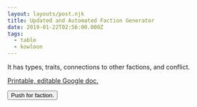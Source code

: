 ```yaml
---
layout: layouts/post.njk
title: Updated and Automated Faction Generator
date: 2019-01-22T02:56:00.000Z
tags:
  - table
  - kowloon
---
```

It has types, traits, connections to other factions, and conflict.

<a href="https://docs.google.com/document/d/12msnB7Jky8AKm_qQEP6f64XHtKMYlZBKC3w_pvhp4uA/edit?usp=sharing">Printable, editable Google doc.</a>

<button onclick="selectRandomB5j()">Push for faction.</button>
<div id="outputTextB5j">
</div>
<script>function r(x){return Math.floor(Math.random() * x);} function selectRandomB5j(){document.getElementById('outputTextB5j').innerHTML = `This faction is made up of `+[`public librarians`,`secret librarians `,`public relic archivists`,`secret relic archivists `,`archive/library destroyers`,`cartographers`,`researchers wishing to end a disease`,`scholars who have discovered how to kill a major god`,`recyclers of artifacts/junk`,`engineers seeking a modernized city-state`,`city guard/police`,`agents of emperor removing dissidents`,`tax collectors`,`military base of foreign government`,`bandit gang`,`raiders`,`mercenary company`,`bounty hunters`,`independent pirates`,`pirates in service of royalty`,`gentlemen thieves`,`thieves who serve the poor`,`burglars`,`grifters `,`outlaws who are guilty of heinous crimes`,`outlaws who are guilty of easily forgiven crimes`,`outlaws who are scapegoats`,`deserters`,`mafia (roll again for their front.)`,`wilderness guides`,`dungeon guides`,`scavengers of cramped spaces`,`scavengers of open spaces`,`explorer's guild`,`sponsered explorers`,`wealthy thrill seekers who simply must eat a god`,`wealthy thrill seekers who simply must fill their anterooms with impressive antiques`,`wealthy thrill seekers who simply must eat horrible monsters`,`wealthy thrill seekers who simply must eat anything interesting`,`builders (maintenance/repair)`,`restoration builders`,`builders who use dungeon materials `,`builders who are converting the megadungeon into a refuge for the poor`,`builders who are converting the megadungeon into a refuge for criminals who take an oath of loyalty`,`builders who are converting the megadungeon into a refuge for oppressed women`,`builders who are converting the megadungeon into a refuge for minorities`,`builders who are converting the megadungeon into a refuge for magic-users`,`builders who are converting the megadungeon into a refuge for anarchists`,`demolitionists`,`church crusaders`,`cult of a petty god`,`standard/popular church`,`heretical sect`,`pilgrims`,`escaped nuns`,`escaped monks`,`placaters of petty gods`,`awakeners of a dying god `,`members empowered by a petty god`,`killers of petty gods`,`refugees of oppressive government`,`refugees of the dungeon`,`aliens who crashed`,`aliens who are researching but avoiding interference`,`aliens who are gathering people for exodus to a better place… they say`,`aliens who are experimenting on basically anything`,`foreigners from the furthest side of the planet`,`escaped slaves`,`nomads`,`merchants from a caravan/ship`,`local merchants`,`local merchants of beer/wine/cider/cigarettes/liquor/water/drugs/other illicit goods `,`a poor and desperate drug den `,`a rich and exotic drug den`,`food/water hoarders/rationers`,`noble who wants his/her own territory`,`overthrown nobles of a city state who wish to reclaim homeland`,`overthrown nobles of a city state who don't care anymore`,`disgraced, indebted noble and remaining retainers`,`dreamers of a shared, grim dream `,`dreamers of a shared, promising dream`,`revolutionaries seeking to overthrow a city-state`,`conspirators manipulating politics`,`conspirators maintaining status quo`,`beast/monster trainers`,`quarantiners of dungeon creatures`,`taxidermists`,`preservers of wilderness ecology`,`botanist-gardeners`,`producers/gatherers of beer/wine/cider/cigarettes/liquor/drugs/other questionable goods`,`spies pretending to be an acting troupe`,`spies pretending to be a music troupe`,`spies pretending to be a circus`,`spies pretending to be prostitutes`,`transhumans seeking body modification and mutation`,`seers`,`seers (actually witches)`,`seers (actually wizards)`,`miners following rumors of ore`,`intelligent, pacifistic, covered in white powder, undead. (roll again for their front.)`][r(100)]+`. It `+[`acts through other faction(s)`,`acts through others`,`is aloof but avoids harm`,`always whispers`,`welcomes anyone`,`is made of monsters`,`avoids buildings`,`avoids sunlight`,`avoids moonlight`,`benefits from the suffering of others`,`is blunt, honest, and pragmatic`,`is brutal`,`is calming`,`cannot progress`,`is a caravan in employ of [random other faction]`,`causes ruination`,`is a charity`,`collects and produces books about its expertise`,`collects garbage/ruin and makes it into something better`,`contracts with underdark/dungeon dwellers`,`is controlled by others, far away`,`is counterpart to another faction`,`is dead or dying`,`deconstructs`,`is decorated/fancy`,`desecrates holiness`,`desires hatred`,`is disorganized and barely functional`,`makes disposable, temporary efforts`,`has dysfunctional infighting`,`employs harnesses`,`has endless hunger/need`,`enslaves all members`,`entraps the curious`,`has an evil/chaotic influence`,`is fake/false`,`is not observant `,`is generous`,`thinks on the grand scale`,`is hated but protected by law`,`has terrible disease/curse`,`helps downtrodden`,`holds others to high standards`,`has a horrible philosophy`,`has a horrific past`,`hunts and harvests outside city`,`is incredibly wealthy`,`seeks justice at any cost`,`knows future`,`is lethal`,`makes sacrifices`,`is made of masters and slaves`,`is motivated by deity`,`is motivated by old grudge`,`is motivated by old oath`,`needs flesh and bones`,`negotiates with monsters`,`has objects powered by heat/steam/fire`,`is obsessed with something stolen from it`,`is obsessed with time management`,`is obsessed with wind patterns`,`is obsessed with record-keeping`,`is oldest faction`,`only allows use of that which is worthy`,`values only profit`,`is opposite of the standard or expectation`,`is overly-organized and clean`,`is pacifistic`,`engages in painful work`,`seeks pleasure/intoxication/seduction`,`prefers antiques, forgotten things`,`prioritizes supernatural/philosophical`,`pursues perfection`,`has a rapidly-growing membership`,`records history of itself`,`recycles its own materials`,`is regimented`,`requires a piece of each member`,`revives abandoned areas`,`is abrupt/rude`,`is secretive about everything`,`seeks to equalize others`,`specializes in small things`,`takes its specialty to a monstrous extreme`,`spies or steals information`,`steals from other factions`,`is stealth-focused`,`has strict internal laws`,`strikes first and hard when a threat is sensed`,`is the very best`,`does theoretical work`,`trades with monsters`,`is trustworthy`,`uses very large objects`,`has very few members/is exclusive`,`is very subtle and inoffensive`,`has volatile explosives`,`is wholesome`,`constantly uses wild beasts`,`worships horrible thing(s)`][r(100)]+`. It has the aspect of a `+[`ape`,`badger`,`bear`,`bulldog`,`butterfly`,`camel`,`cat`,`chameleon`,`cheetah`,`chicken`,`lion`,`mole`,`moth`,`mule`,`octopus`,`owl`,`parrot`,`peacock`,`penguin`,`pig`,`chipmunk`,`clam`,`cobra`,`cockroach`,`cow`,`crocodile`,`crow`,`deer`,`dolphin`,`dove`,`piranha`,`possum`,`python`,`rabbit`,`rat`,`rattlesnake`,`robin`,`rooster`,`shark`,`sheep`,`elephant`,`firefly`,`fox`,`giraffe`,`goat`,`hamster`,`hawk`,`hound`,`hyena`,`leech`,`skunk`,`sloth/snail`,`spider`,`squid`,`swan`,`tick`,`toad`,`turtle`,`vulture`,`wolf`][r(60)]+`. The leader is `+[`kind`,`careless`,`lazy`,`cautious`,`modest`,`cheerful`,`nosy`,`courteous`,`prankish`,`dishonest`,`rude`,`forgiving`,`suspicious`,`friendly`,`talkative`,`helpful`,`trusting`,`honest`,`wasteful`][r(19)]+`. It `+[`is secretly`,`ally of`,`temporary ally of`,`was once ally of`,`in criminal business with`,`needs help from`,`owes`,`does business with`,`bribes`,`supplies`,`respects`,`created`,`once saved`,`has information about`,`suspicious of`,`unwillingly shares power with`,`wants to possess`,`once betrayed`,`scares`,`hates`][r(20)]+` faction `+[`1`,`2`,`3`,`4`,`5`,`6`,`7`,`8`,`9`,`10`][r(10)]+` and `+[`is secretly`,`ally of`,`temporary ally of`,`was once ally of`,`in criminal business with`,`needs help from`,`owes`,`does business with`,`bribes`,`supplies`,`respects`,`created`,`once saved`,`has information about`,`suspicious of`,`unwillingly shares power with`,`wants to possess`,`once betrayed`,`scares`,`hates`][r(20)]+` faction `+[`1`,`2`,`3`,`4`,`5`,`6`,`7`,`8`,`9`,`10`][r(10)]+`. Optional source of conflict: `+[`deception.`,`sex.`,`murder.`,`theft.`,`addiction.`,`ambition.`,`insanity.`,`love.`,`paranoia.`,`oppression.`,`jealousy.`,`forgotten.`][r(12)]}</script>

